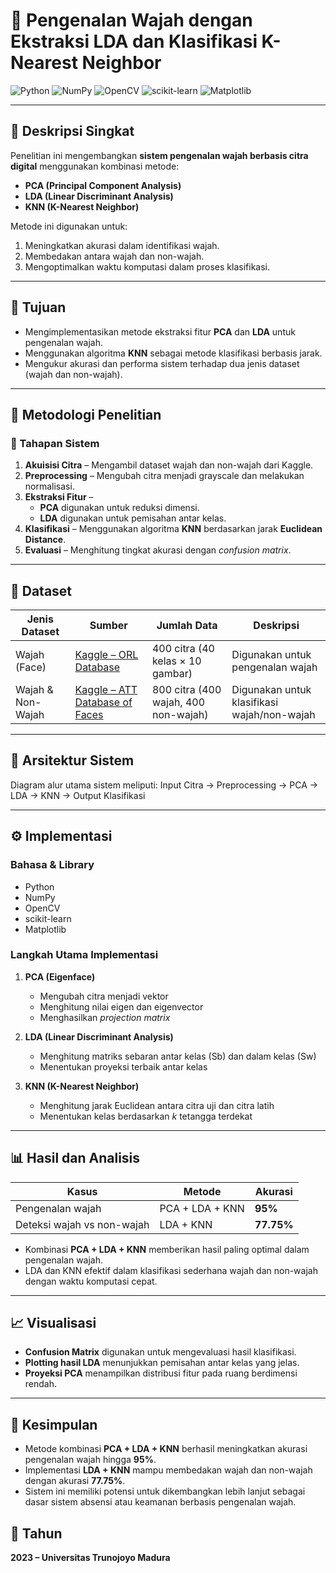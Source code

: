 # 🧠 Pengenalan Wajah dengan Ekstraksi LDA dan Klasifikasi K-Nearest Neighbor

![Python](https://img.shields.io/badge/Python-3776AB?style=for-the-badge&logo=python&logoColor=white)
![NumPy](https://img.shields.io/badge/NumPy-013243?style=for-the-badge&logo=numpy&logoColor=white)
![OpenCV](https://img.shields.io/badge/OpenCV-5C3EE8?style=for-the-badge&logo=opencv&logoColor=white)
![scikit-learn](https://img.shields.io/badge/scikit--learn-F7931E?style=for-the-badge&logo=scikitlearn&logoColor=white)
![Matplotlib](https://img.shields.io/badge/Matplotlib-0082C9?style=for-the-badge&logo=python&logoColor=white)

---

## 📘 Deskripsi Singkat  
Penelitian ini mengembangkan **sistem pengenalan wajah berbasis citra digital** menggunakan kombinasi metode:
- **PCA (Principal Component Analysis)**  
- **LDA (Linear Discriminant Analysis)**  
- **KNN (K-Nearest Neighbor)**  

Metode ini digunakan untuk:
1. Meningkatkan akurasi dalam identifikasi wajah.
2. Membedakan antara wajah dan non-wajah.
3. Mengoptimalkan waktu komputasi dalam proses klasifikasi.

---

## 🎯 Tujuan
- Mengimplementasikan metode ekstraksi fitur **PCA** dan **LDA** untuk pengenalan wajah.  
- Menggunakan algoritma **KNN** sebagai metode klasifikasi berbasis jarak.  
- Mengukur akurasi dan performa sistem terhadap dua jenis dataset (wajah dan non-wajah).

---

## 🧩 Metodologi Penelitian

### 🔹 Tahapan Sistem
1. **Akuisisi Citra** – Mengambil dataset wajah dan non-wajah dari Kaggle.  
2. **Preprocessing** – Mengubah citra menjadi grayscale dan melakukan normalisasi.  
3. **Ekstraksi Fitur** –  
   - **PCA** digunakan untuk reduksi dimensi.  
   - **LDA** digunakan untuk pemisahan antar kelas.  
4. **Klasifikasi** – Menggunakan algoritma **KNN** berdasarkan jarak **Euclidean Distance**.  
5. **Evaluasi** – Menghitung tingkat akurasi dengan *confusion matrix*.

---

## 🧠 Dataset
| Jenis Dataset | Sumber | Jumlah Data | Deskripsi |
|----------------|---------|--------------|------------|
| Wajah (Face) | [Kaggle – ORL Database](https://www.kaggle.com/datasets/tavarez/the-orl-database-for-training-and-testing) | 400 citra (40 kelas × 10 gambar) | Digunakan untuk pengenalan wajah |
| Wajah & Non-Wajah | [Kaggle – ATT Database of Faces](https://www.kaggle.com/datasets/kasikrit/att-database-of-faces) | 800 citra (400 wajah, 400 non-wajah) | Digunakan untuk klasifikasi wajah/non-wajah |

---

## 🧮 Arsitektur Sistem  
Diagram alur utama sistem meliputi:
Input Citra → Preprocessing → PCA → LDA → KNN → Output Klasifikasi


---

## ⚙️ Implementasi
### Bahasa & Library
- Python  
- NumPy  
- OpenCV  
- scikit-learn  
- Matplotlib  

### Langkah Utama Implementasi
1. **PCA (Eigenface)**  
   - Mengubah citra menjadi vektor  
   - Menghitung nilai eigen dan eigenvector  
   - Menghasilkan *projection matrix*  

2. **LDA (Linear Discriminant Analysis)**  
   - Menghitung matriks sebaran antar kelas (Sb) dan dalam kelas (Sw)  
   - Menentukan proyeksi terbaik antar kelas  

3. **KNN (K-Nearest Neighbor)**  
   - Menghitung jarak Euclidean antara citra uji dan citra latih  
   - Menentukan kelas berdasarkan *k* tetangga terdekat  

---

## 📊 Hasil dan Analisis
| Kasus | Metode | Akurasi |
|--------|---------|----------|
| Pengenalan wajah | PCA + LDA + KNN | **95%** |
| Deteksi wajah vs non-wajah | LDA + KNN | **77.75%** |

- Kombinasi **PCA + LDA + KNN** memberikan hasil paling optimal dalam pengenalan wajah.  
- LDA dan KNN efektif dalam klasifikasi sederhana wajah dan non-wajah dengan waktu komputasi cepat.

---

## 📈 Visualisasi
- **Confusion Matrix** digunakan untuk mengevaluasi hasil klasifikasi.  
- **Plotting hasil LDA** menunjukkan pemisahan antar kelas yang jelas.  
- **Proyeksi PCA** menampilkan distribusi fitur pada ruang berdimensi rendah.

---

## 🧩 Kesimpulan  
- Metode kombinasi **PCA + LDA + KNN** berhasil meningkatkan akurasi pengenalan wajah hingga **95%**.  
- Implementasi **LDA + KNN** mampu membedakan wajah dan non-wajah dengan akurasi **77.75%**.  
- Sistem ini memiliki potensi untuk dikembangkan lebih lanjut sebagai dasar sistem absensi atau keamanan berbasis pengenalan wajah.  

## 📅 Tahun
**2023 – Universitas Trunojoyo Madura**


